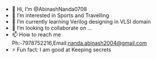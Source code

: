 - 👋 Hi, I’m @AbinashNanda0708
- 👀 I’m interested in Sports and Travelling
- 🌱 I’m currently learning Verilog designing in VLSI domain
- 💞️ I’m looking to collaborate on ...
- 📫 How to reach me Ph:-7978752216,Email:nanda.abinash2004@gmail.com
- ⚡ Fun fact: I am good at Keeping secrets 

<!---
AbinashNanda0708/AbinashNanda0708 is a ✨ special ✨ repository because its `README.md` (this file) appears on your GitHub profile.
You can click the Preview link to take a look at your changes.
--->
